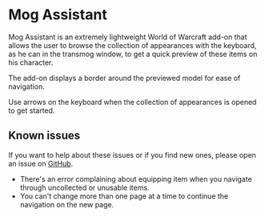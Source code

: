 # Mog Assistant

Mog Assistant is an extremely lightweight World of Warcraft add-on that allows the user to browse the collection of appearances with the keyboard, as he can in the transmog window, to get a quick preview of these items on his character.

The add-on displays a border around the previewed model for ease of navigation.

Use arrows on the keyboard when the collection of appearances is opened to get started.

## Known issues

If you want to help about these issues or if you find new ones, please open an issue on [GitHub](https://github.com/Meivyn/MogAssistant/issues).

- There's an error complaining about equipping item when you navigate through uncollected or unusable items.
- You can't change more than one page at a time to continue the navigation on the new page.
